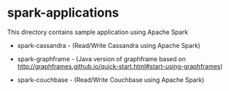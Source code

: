 # spark-applications

This directory contains sample application using Apache Spark

- spark-cassandra - (Read/Write Cassandra using Apache Spark)

- spark-graphframe - (Java version of graphframe based on http://graphframes.github.io/quick-start.html#start-using-graphframes)

- spark-couchbase - (Read/Write Couchbase using Apache Spark)